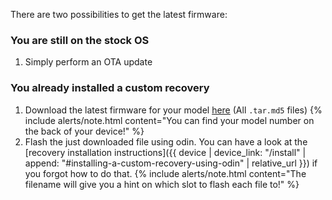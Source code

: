 There are two possibilities to get the latest firmware:

### You are still on the stock OS

1. Simply perform an OTA update

### You already installed a custom recovery

1. Download the latest firmware for your model [here](https://github.com/luk1337/gts4lv-fw/releases) (All `.tar.md5` files)
   {% include alerts/note.html content="You can find your model number on the back of your device!" %}
2. Flash the just downloaded file using odin. You can have a look at the [recovery installation instructions]({{ device | device_link: "/install" | append: "#installing-a-custom-recovery-using-odin" | relative_url }}) if you forgot how to do that.
   {% include alerts/note.html content="The filename will give you a hint on which slot to flash each file to!" %}
